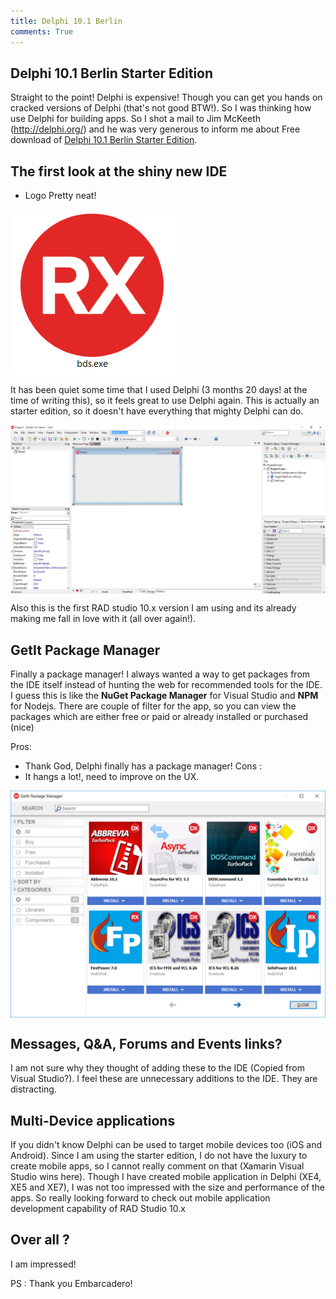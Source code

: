 ```yaml
---
title: Delphi 10.1 Berlin
comments: True
---
```



Delphi 10.1 Berlin Starter Edition
------------
Straight to the point! Delphi is expensive! Though you can get you hands on cracked versions of
Delphi (that's not good BTW!). So I was thinking how use Delphi for building apps. So I shot a mail to Jim McKeeth (http://delphi.org/) and he was very generous to inform me about 
Free download of [Delphi 10.1 Berlin Starter Edition](https://www.embarcadero.com/products/delphi/starter/promotional-download).


The first look at the shiny new IDE
------------
* Logo
Pretty neat!

<div>
	<img align="middle" src="/img/logo_IDE.png" >
</div>

It has been quiet some time that I used Delphi (3 months 20 days! at the time of writing this),
so it feels great to use Delphi again.
This is actually an starter edition, so it doesn't have everything that mighty Delphi can do.

<div>
	<img align="middle" src="/img/app.png" >
</div>

Also this is the first RAD studio 10.x version I am using and its already making me fall in love with it (all over again!).

GetIt Package Manager
------------
Finally a package manager! I always wanted a way to get packages from the IDE itself instead of hunting the web for recommended tools for the IDE. I guess this is like the **NuGet Package Manager** for Visual Studio and **NPM** for Nodejs.
There are couple of filter for the app, so you can view the packages which are either free or paid or already installed or purchased (nice)

Pros: 
 * Thank God, Delphi finally has a package manager!
Cons :
 * It hangs a lot!, need to improve on the UX.

<div>
	<img align="middle" src="/img/package.png" >
</div>

Messages, Q&A, Forums and Events links?
------------
I am not sure why they thought of adding these to the IDE (Copied from Visual Studio?).
I feel these are unnecessary additions to the IDE. They are distracting.

Multi-Device applications
------------
If you didn't know Delphi can be used to target mobile devices too (iOS and Android).
Since I am using the starter edition, I do not have the luxury to create mobile apps, so I cannot really comment on that (Xamarin Visual Studio wins here).
Though I have created mobile application in Delphi (XE4, XE5 and XE7), I was not too impressed
with the size and performance of the apps. 
So really looking forward to check out mobile application development capability of RAD Studio 10.x

Over all ?
------------
I am impressed!


PS : Thank you Embarcadero!
